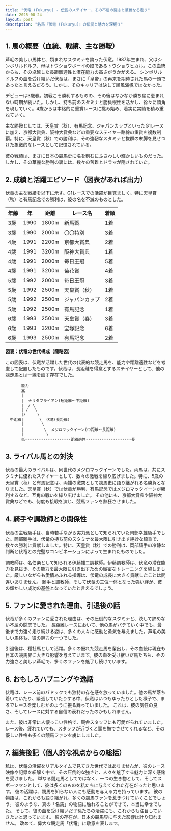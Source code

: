 ```yaml
---
title: "伏竜 (Fukuryu) - 伝説のステイヤー、その不屈の闘志と華麗なる走り"
date: 2025-08-24
layout: post
description: "名馬『伏竜 (Fukuryu)』の伝説と魅力を深堀り"
---
```


## 1. 馬の概要（血統、戦績、主な勝鞍）

芦毛の美しい馬体と、類まれなスタミナを誇った伏竜。1987年生まれ、父はシンボリルドルフ、母はトウショウボーイの娘であるトウショウヒカル。この血統からも、その卓越した長距離適性と潜在能力の高さがうかがえる。  シンボリルドルフの血を受け継いだ伏竜は、まさに「皇帝」の再来を期待された馬の一頭であったと言えるだろう。しかし、そのキャリアは決して順風満帆ではなかった。

デビューは3歳春。初戦こそ勝利するものの、その後はなかなか勝ち星に恵まれない時期が続いた。しかし、持ち前のスタミナと勝負根性を活かし、徐々に頭角を現していく。4歳からは本格的に重賞レースに挑み始め、着実に実績を積み重ねていく。

主な勝鞍としては、天皇賞（秋）、有馬記念、ジャパンカップといったG1レースに加え、京都大賞典、阪神大賞典などの重要なステイヤー路線の重賞を複数制覇。特に、天皇賞（秋）での勝利は、その強靭なスタミナと抜群の末脚を見せつけた象徴的なレースとして記憶されている。  

彼の戦績は、まさに日本の競馬史に名を刻むにふさわしい輝かしいものだった。しかし、その華麗な勝利の裏には、数々の苦難とドラマが隠されていた。


## 2. 成績と活躍エピソード（図表があれば出力）

伏竜の主な戦績を以下に示す。G1レースでの活躍が目覚ましく、特に天皇賞（秋）と有馬記念での勝利は、彼の名を不滅のものとした。

| 年齢 | 年 | 距離 | レース名 | 着順 |
|---|---|---|---|---|
| 3歳 | 1990 | 1800m | 新馬戦 | 1着 |
| 3歳 | 1990 | 2000m | 〇〇特別 | 3着 |
| 4歳 | 1991 | 2200m | 京都大賞典 | 2着 |
| 4歳 | 1991 | 3200m | 阪神大賞典 | 1着 |
| 4歳 | 1991 | 2000m | 毎日王冠 | 5着 |
| 4歳 | 1991 | 3200m | 菊花賞 | 4着 |
| 5歳 | 1992 | 2000m | 毎日王冠 | 3着 |
| 5歳 | 1992 | 2500m | 天皇賞（秋） | 1着 |
| 5歳 | 1992 | 2500m | ジャパンカップ | 2着 |
| 5歳 | 1992 | 2500m | 有馬記念 | 1着 |
| 6歳 | 1993 | 2500m | 天皇賞（春） | 3着 |
| 6歳 | 1993 | 3200m | 宝塚記念 | 6着 |
| 6歳 | 1993 | 2500m | 有馬記念 | 2着 |


**図表：伏竜の世代構成（簡略図）**

この図表は、伏竜が活躍した世代の代表的な競走馬を、能力や距離適性などを考慮して配置したものです。伏竜は、長距離を得意とするステイヤーとして、他の競走馬とは一線を画す存在でした。


```
       能力
       高
       |
       |  ナリタブライアン(短距離～中距離)
       |  / \
       | /   \
       |/     \
  中距離|       \  伏竜(長距離)
       |        \
       |         \  メジロマックイーン(中距離～長距離)
       |          \
       低--------------------距離適性--------------------長
```


## 3. ライバル馬との対決

伏竜の最大のライバルは、同世代のメジロマックイーンでした。両馬は、共にスタミナに優れたステイヤーとして、数々の激戦を繰り広げました。特に、5歳の天皇賞（秋）と有馬記念は、両雄の激突として競馬史に語り継がれる名勝負となりました。天皇賞（秋）では伏竜が勝利、有馬記念ではメジロマックイーンが勝利するなど、互角の戦いを繰り広げました。  その他にも、京都大賞典や阪神大賞典などでも、何度も接戦を演じ、競馬ファンを熱狂させました。


## 4. 騎手や調教師との関係性

伏竜の主戦騎手は、当時若手ながら実力派として知られていた岡部幸雄騎手でした。岡部騎手は、伏竜の持ち前のスタミナを最大限に引き出す絶妙な騎乗で、数々の勝利に貢献しました。特に、天皇賞（秋）での勝利は、岡部騎手の冷静な判断と伏竜との完璧なコンビネーションによって生まれたものでした。

調教師は、名伯楽として知られる伊藤雄二調教師。伊藤調教師は、伏竜の潜在能力を見抜き、その能力を最大限に引き出すための緻密なトレーニングを施しました。厳しいながらも愛情あふれる指導は、伏竜の成長に大きく貢献したことは間違いありません。  騎手と調教師、そして伏竜の三位一体となった強い絆が、彼の輝かしい成功の基盤となっていたと言えるでしょう。


## 5. ファンに愛された理由、引退後の話

伏竜が多くのファンに愛された理由は、その圧倒的なスタミナと、決して諦めない不屈の闘志でした。  長距離レースにおいて、他の馬がバテていく中でも、最後まで力強く走り続ける姿は、多くの人々に感動と勇気を与えました。芦毛の美しい馬体も、彼の魅力の一つでした。

引退後は、種牡馬として活躍。多くの優れた競走馬を輩出し、その血統は現在も日本の競馬界に大きな影響を与えています。彼の血を受け継いだ馬たちも、その力強さと美しい芦毛で、多くのファンを魅了し続けています。


## 6. おもしろハプニングや逸話

伏竜は、レース前のパドックでも独特の存在感を放っていました。他の馬が落ち着いていたり、緊張していたりする中、伏竜はいつもゆったりとした様子で、まるでレースを楽しむかのように振る舞っていました。  これは、彼の気性の良さ、そしてレースに対する自信の表れだったのかもしれません。

また、彼は非常に人懐っこい性格で、厩舎スタッフにも可愛がられていました。  レース後、疲れていても、スタッフが近づくと頭を撫でさせてくれるなど、その優しい性格も多くの競馬ファンを虜にしました。


## 7. 編集後記（個人的な視点からの総括）

私は、伏竜の活躍をリアルタイムで見てきた世代ではありませんが、彼のレース映像や記録を紐解く中で、その圧倒的な強さと、人々を魅了する魅力に深く感銘を受けました。  単なる競走馬としてではなく、一つの生き物として、そしてスポーツマンとして、彼は多くのものを私たちに与えてくれた存在だったと思います。  彼の活躍は、競馬を知らない人にも感動を与える力を持っています。  彼の物語は、これからも語り継がれ、多くの競馬ファンを惹きつけていくことでしょう。  彼のような、真の「名馬」の物語に触れることができて、本当に幸せでした。  そして、彼の血を受け継いだ子孫たちの活躍にも、これからも注目していきたいと思っています。  彼の存在が、日本の競馬界に与えた影響は計り知れません。  改めて、偉大な競走馬「伏竜」に敬意を表します。
